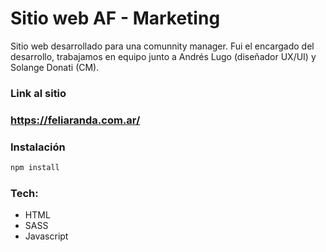 # Sitio web AF - Marketing

Sitio web desarrollado para una comunnity manager. Fui el encargado del desarrollo, trabajamos en equipo junto a Andrés Lugo (diseñador UX/UI) y Solange Donati (CM).

### Link al sitio
### https://feliaranda.com.ar/

### Instalación

```sh
npm install
```
### Tech: 

- HTML
- SASS
- Javascript
